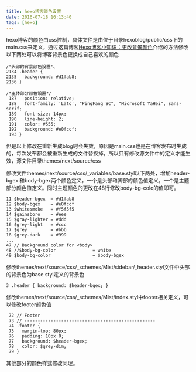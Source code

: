 ```yaml
---
title: hexo博客颜色设置
date: 2016-07-18 16:13:40
tags: [hexo]
---
```


hexo博客的颜色由css控制，具体文件是由位于目录hexoblog/public/css下的main.css来定义，通过这篇博客[Hexo博客小知识：更改背景颜色](http://prozhuchen.github.io/2016/07/10/Hexo%E5%8D%9A%E5%AE%A2%E5%B0%8F%E7%9F%A5%E8%AF%86%EF%BC%9A%E6%9B%B4%E6%94%B9%E8%83%8C%E6%99%AF%E9%A2%9C%E8%89%B2/)介绍的方法修改以下两处可以将博客背景色更换成自己喜欢的颜色

<!-- more -->

```stylus
/*头部的背景颜色设置*、
2134 .header {
2135   background: #d1fab8;
2136 }

/*主体部分颜色设置*/
 187   position: relative;
 188   font-family: 'Lato', "PingFang SC", "Microsoft YaHei", sans-serif;
 189   font-size: 14px;
 190   line-height: 2;
 191   color: #555;
 192   background: #e0fccf;
 193 }
```

但是以上修改在重新生成blog时会失效，原因是main.css也是在博客发布时生成的，每次发布都会被重新生成的文件替换掉，所以只有修改源文件中的定义才能生效，源文件目录themes/next/source/css

修改文件themes/next/source/css/_variables/base.styl以下两处，增加header-bgex 和body-bgex两个颜色定义，一个是头部和脚部的颜色值定义，一个是主题部分颜色值定义。同时主题颜色的更改在48行修改body-bg-colo的值即可。

```stylus
11 $header-bgex  = #d1fab8
12 $body-bgex    = #e0fccf
13 $whitesmoke   = #f5f5f5
14 $gainsboro    = #eee
15 $gray-lighter = #ddd
16 $grey-light   = #ccc
17 $grey         = #bbb
18 $grey-dark    = #999
...
47 // Background color for <body>
48 //$body-bg-color              = white
49 $body-bg-color                = $body-bgex
```

修改themes/next/source/css/_schemes/Mist/sidebar/_header.styl文件中头部的背景色为base.styl定义的背景色

```stylus
3 .header { background: $header-bgex; }
```

修改themes/next/source/css/_schemes/Mist/index.styl中footer相关定义，可以修改footer颜色值

```stylus
 72 // Footer
 73 // --------------------------------------------------
 74 .footer {
 75   margin-top: 80px;
 76   padding: 10px 0;
 77   background: $header-bgex;
 78   color: $grey-dim;
 79 }
```

其他部分的颜色样式修改同理。
